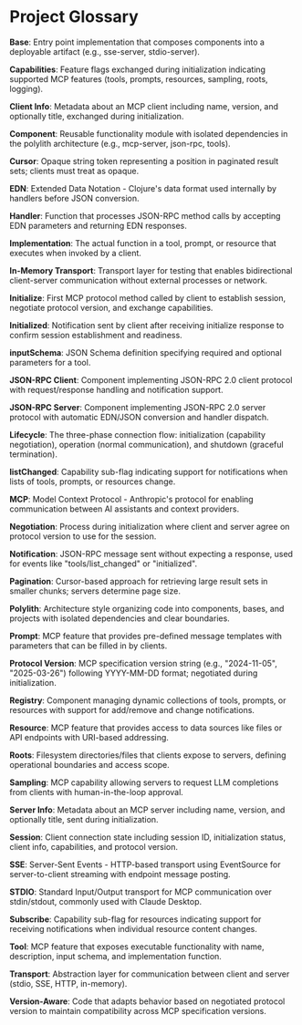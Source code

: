 # Project Glossary

**Base**: Entry point implementation that composes components into a deployable artifact (e.g., sse-server, stdio-server).

**Capabilities**: Feature flags exchanged during initialization indicating supported MCP features (tools, prompts, resources, sampling, roots, logging).

**Client Info**: Metadata about an MCP client including name, version, and optionally title, exchanged during initialization.

**Component**: Reusable functionality module with isolated dependencies in the polylith architecture (e.g., mcp-server, json-rpc, tools).

**Cursor**: Opaque string token representing a position in paginated result sets; clients must treat as opaque.

**EDN**: Extended Data Notation - Clojure's data format used internally by handlers before JSON conversion.

**Handler**: Function that processes JSON-RPC method calls by accepting EDN parameters and returning EDN responses.

**Implementation**: The actual function in a tool, prompt, or resource that executes when invoked by a client.

**In-Memory Transport**: Transport layer for testing that enables bidirectional client-server communication without external processes or network.

**Initialize**: First MCP protocol method called by client to establish session, negotiate protocol version, and exchange capabilities.

**Initialized**: Notification sent by client after receiving initialize response to confirm session establishment and readiness.

**inputSchema**: JSON Schema definition specifying required and optional parameters for a tool.

**JSON-RPC Client**: Component implementing JSON-RPC 2.0 client protocol with request/response handling and notification support.

**JSON-RPC Server**: Component implementing JSON-RPC 2.0 server protocol with automatic EDN/JSON conversion and handler dispatch.

**Lifecycle**: The three-phase connection flow: initialization (capability negotiation), operation (normal communication), and shutdown (graceful termination).

**listChanged**: Capability sub-flag indicating support for notifications when lists of tools, prompts, or resources change.

**MCP**: Model Context Protocol - Anthropic's protocol for enabling communication between AI assistants and context providers.

**Negotiation**: Process during initialization where client and server agree on protocol version to use for the session.

**Notification**: JSON-RPC message sent without expecting a response, used for events like "tools/list_changed" or "initialized".

**Pagination**: Cursor-based approach for retrieving large result sets in smaller chunks; servers determine page size.

**Polylith**: Architecture style organizing code into components, bases, and projects with isolated dependencies and clear boundaries.

**Prompt**: MCP feature that provides pre-defined message templates with parameters that can be filled in by clients.

**Protocol Version**: MCP specification version string (e.g., "2024-11-05", "2025-03-26") following YYYY-MM-DD format; negotiated during initialization.

**Registry**: Component managing dynamic collections of tools, prompts, or resources with support for add/remove and change notifications.

**Resource**: MCP feature that provides access to data sources like files or API endpoints with URI-based addressing.

**Roots**: Filesystem directories/files that clients expose to servers, defining operational boundaries and access scope.

**Sampling**: MCP capability allowing servers to request LLM completions from clients with human-in-the-loop approval.

**Server Info**: Metadata about an MCP server including name, version, and optionally title, sent during initialization.

**Session**: Client connection state including session ID, initialization status, client info, capabilities, and protocol version.

**SSE**: Server-Sent Events - HTTP-based transport using EventSource for server-to-client streaming with endpoint message posting.

**STDIO**: Standard Input/Output transport for MCP communication over stdin/stdout, commonly used with Claude Desktop.

**Subscribe**: Capability sub-flag for resources indicating support for receiving notifications when individual resource content changes.

**Tool**: MCP feature that exposes executable functionality with name, description, input schema, and implementation function.

**Transport**: Abstraction layer for communication between client and server (stdio, SSE, HTTP, in-memory).

**Version-Aware**: Code that adapts behavior based on negotiated protocol version to maintain compatibility across MCP specification versions.
